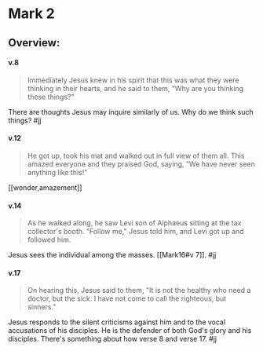 # Mark 2

## Overview:



#### v.8
>Immediately Jesus knew in his spirit that this was what they were thinking in their hearts, and he said to them, "Why are you thinking these things?"

There are thoughts Jesus may inquire similarly of us. Why do we think such things?
#jj

#### v.12
>He got up, took his mat and walked out in full view of them all. This amazed everyone and they praised God, saying, "We have never seen anything like this!"

[[wonder,amazement]]

#### v.14
>As he walked along, he saw Levi son of Alphaeus sitting at the tax collector's booth. "Follow me," Jesus told him, and Levi got up and followed him.

Jesus sees the individual among the masses. [[Mark16#v 7]].
#jj 

#### v.17
>On hearing this, Jesus said to them, "It is not the healthy who need a doctor, but the sick. I have not come to call the righteous, but sinners."

Jesus responds to the silent criticisms against him and to the vocal accusations of his disciples. He is the defender of both God's glory and his disciples. There's something about how verse 8 and verse 17.
#jj

